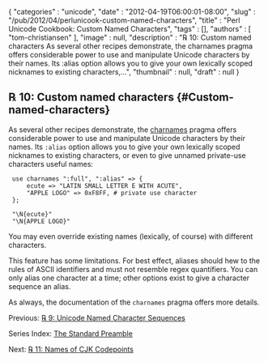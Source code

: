 {
   "categories" : "unicode",
   "date" : "2012-04-19T06:00:01-08:00",
   "slug" : "/pub/2012/04/perlunicook-custom-named-characters",
   "title" : "Perl Unicode Cookbook: Custom Named Characters",
   "tags" : [],
   "authors" : [
      "tom-christiansen"
   ],
   "image" : null,
   "description" : "℞ 10: Custom named characters As several other recipes demonstrate, the charnames pragma offers considerable power to use and manipulate Unicode characters by their names. Its :alias option allows you to give your own lexically scoped nicknames to existing characters,...",
   "thumbnail" : null,
   "draft" : null
}





℞ 10: Custom named characters {#Custom-named-characters}
-----------------------------

As several other recipes demonstrate, the
[charnames](http://perldoc.perl.org/charnames.html) pragma offers
considerable power to use and manipulate Unicode characters by their
names. Its `:alias` option allows you to give your own lexically scoped
nicknames to existing characters, or even to give unnamed private-use
characters useful names:

     use charnames ":full", ":alias" => {
         ecute => "LATIN SMALL LETTER E WITH ACUTE",
         "APPLE LOGO" => 0xF8FF, # private use character
     };

     "\N{ecute}"
     "\N{APPLE LOGO}"

You may even override existing names (lexically, of course) with
different characters.

This feature has some limitations. For best effect, aliases should hew
to the rules of ASCII identifiers and must not resemble regex
quantifiers. You can only alias one character at a time; other options
exist to give a character sequence an alias.

As always, the documentation of the `charnames` pragma offers more
details.

Previous: [℞ 9: Unicode Named Character
Sequences](/media/_pub_2012_04_perlunicook-custom-named-characters/perlunicook-unicode-named-character-sequences.html)

Series Index: [The Standard
Preamble](/media/_pub_2012_04_perlunicook-custom-named-characters/perlunicook-standard-preamble.html)

Next: [℞ 11: Names of CJK
Codepoints](/media/_pub_2012_04_perlunicook-custom-named-characters/perlunicook-names-of-cjk-codepoints.html)


